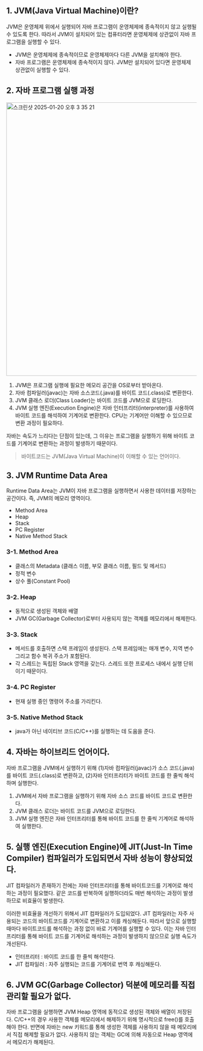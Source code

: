 ## 1. JVM(Java Virtual Machine)이란?
JVM은 운영체제 위에서 실행되어 자바 프로그램이 운영체제에 종속적이지 않고 실행될 수 있도록 한다. 따라서 JVM이 설치되어 있는 컴퓨터라면 운영체제에 상관없이 자바 프로그램을 실행할 수 있다.
- JVM은 운영체제에 종속적이므로 운영체제마다 다른 JVM을 설치해야 한다.
- 자바 프로그램은 운영체제에 종속적이지 않다. JVM만 설치되어 있다면 운영체제 상관없이 실행할 수 있다.

## 2. 자바 프로그램 실행 과정
<img width="723" alt="스크린샷 2025-01-20 오후 3 35 21" src="https://github.com/user-attachments/assets/acdcf421-4728-4605-949b-1f1105f6b121" />

1. JVM은 프로그램 실행에 필요한 메모리 공간을 OS로부터 받아온다.
2. 자바 컴파일러(javac)는 자바 소스코드(.java)를 바이트 코드(.class)로 변환한다.
3. JVM 클래스 로더(Class Loader)는 바이트 코드를 JVM으로 로딩한다.
4. JVM 실행 엔진(Execution Engine)은 자바 인터프리터(interpreter)를 사용하여 바이트 코드를 해석하여 기계어로 변환한다. CPU는 기계어만 이해할 수 있으므로 변환 과정이 필요하다.

자바는 속도가 느리다는 단점이 있는데, 그 이유는 프로그램을 실행하기 위해 바이트 코드를 기계어로 변환하는 과정이 발생하기 때문이다.
> 바이트코드는 JVM(Java Virtual Machine)이 이해할 수 있는 언어이다.

## 3. JVM Runtime Data Area
Runtime Data Area는 JVM이 자바 프로그램을 실행하면서 사용한 데이터를 저장하는 공간이다. 즉, JVM의 메모리 영역이다.
- Method Area
- Heap
- Stack
- PC Register
- Native Method Stack
### 3-1. Method Area
- 클래스의 Metadata (클래스 이름, 부모 클래스 이름, 필드 및 메서드)
- 정적 변수
- 상수 풀(Constant Pool)
### 3-2. Heap
- 동적으로 생성된 객체와 배열
- JVM GC(Garbage Collector)로부터 사용되지 않는 객체를 메모리에서 해제한다.
### 3-3. Stack
- 메서드를 호출하면 스택 프레임이 생성된다. 스택 프레임에는 매개 변수, 지역 변수 그리고 함수 복귀 주소가 포함된다.
- 각 스레드는 독립된 Stack 영역을 갖는다. 스레드 또한 프로세스 내에서 실행 단위이기 때문이다.
### 3-4. PC Register
- 현재 실행 중인 명령어 주소를 가리킨다.
### 3-5. Native Method Stack
- java가 아닌 네이티브 코드(C/C++)를 실행하는 데 도움을 준다.

## 4. 자바는 하이브리드 언어이다.
자바 프로그램을 JVM에서 실행하기 위해 (1)자바 컴파일러(javac)가 소스 코드(.java)를 바이트 코드(.class)로 변환하고, (2)자바 인터프리터가 바이트 코드를 한 줄씩 해석하며 실행한다. 
1. JVM에서 자바 프로그램을 실행하기 위해 자바 소스 코드를 바이트 코드로 변환한다.
2. JVM 클래스 로더는 바이트 코드를 JVM으로 로딩한다.
3. JVM 실행 엔진은 자바 인터프리터를 통해 바이트 코드를 한 줄씩 기계어로 해석하여 실행한다.

## 5. 실행 엔진(Execution Engine)에 JIT(Just-In Time Compiler) 컴파일러가 도입되면서 자바 성능이 향상되었다.
JIT 컴파일러가 존재하기 전에는 자바 인터프리터를 통해 바이트코드를 기계어로 해석하는 과정이 필요했다. 같은 코드를 반복하여 실행하더라도 매번 해석하는 과정이 발생하므로 비효율이 발생한다.

이러한 비효율을 개선하기 위해서 JIT 컴파일러가 도입되었다. JIT 컴파일러는 자주 사용되는 코드의 바이트코드를 기계어로 변환하고 이를 캐싱해둔다. 따라서 앞으로 실행할 때마다 바이트코드를 해석하는 과정 없이 바로 기계어를 실행할 수 있다. 이는 자바 인터프리터를 통해 바이트 코드를 기계어로 해석하는 과정이 발생하지 않으므로 실행 속도가 개선된다.
- 인터프리터 : 바이트 코드를 한 줄씩 해석한다.
- JIT 컴파일러 : 자주 실행되는 코드를 기계어로 번역 후 캐싱해둔다.
 
## 6. JVM GC(Garbage Collector) 덕분에 메모리를 직접 관리할 필요가 없다.
자바 프로그램을 실행하면 JVM Heap 영역에 동적으로 생성된 객체와 배열이 저장된다. C/C++의 경우 사용한 객체를 메모리에서 해제하기 위해 명시적으로 free()를 호출해야 한다. 반면에 자바는 new 키워드를 통해 생성한 객체를 사용하지 않을 때 메모리에서 직접 해제할 필요가 없다. 사용하지 않는 객체는 GC에 의해 자동으로 Heap 영역에서 메모리가 해제된다. 
